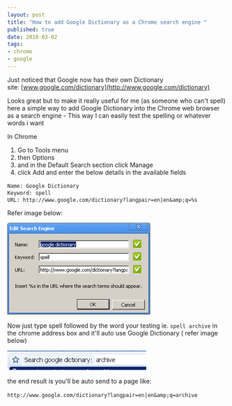 ```yaml
--- 
layout: post
title: "How to add Google Dictionary as a Chrome search engine "
published: true
date: 2010-03-02
tags: 
- chrome
- google
---
```

Just noticed that Google now has their own Dictionary site: [www.google.com/dictionary](http://www.google.com/dictionary)

Looks great but to make it really useful for me (as someone who can't spell) here a simple way to add 
Google Dictionary into the Chrome web browser as a search engine - This way I can easily test the spelling or whatever words i want

In Chrome 

1. Go to Tools menu
1. then Options
1. and in the Default Search section click Manage
1. click Add and enter the below details in the available fields

```
Name: Google Dictionary
Keyword: spell
URL: http://www.google.com/dictionary?langpair=en|en&amp;q=%s
```

Refer image below: 

![](/img/google_dictionary.png)

Now just type spell followed by the word your testing ie. `spell archive`
in the chrome address box and it&#39;ll auto use Google Dictionary ( refer image below)

![](/img/google_dictionary_box.png)

the end result is you'll be auto send to a page like: 

`http://www.google.com/dictionary?langpair=en|en&amp;q=archive`
